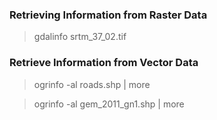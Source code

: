 ### Retrieving Information from Raster Data

> gdalinfo srtm_37_02.tif <ENTER>

### Retrieve Information from Vector Data

> ogrinfo -al roads.shp | more <ENTER>

> ogrinfo -al gem_2011_gn1.shp | more <ENTER>

